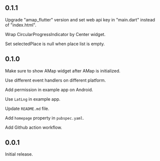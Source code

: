 ## 0.1.1

Upgrade "amap_flutter" version and set web api key in "main.dart" instead of "index.html".

Wrap CircularProgressIndicator by Center widget.

Set selectedPlace is null when place list is empty.

## 0.1.0

Make sure to show AMap widget after AMap is initialized.

Use different event handlers on different platform.

Add permission in example app on Android.

Use ```LatLng``` in example app.

Update ```README.md``` file.

Add ```homepage``` property in ```pubspec.yaml```.

Add Github action workflow.

## 0.0.1

Initial release.
